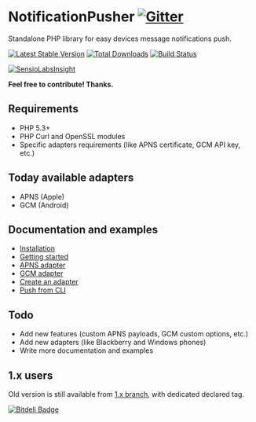 # NotificationPusher [![Gitter](https://badges.gitter.im/Join%20Chat.svg)](https://gitter.im/ph3nol/notificationpusher?utm_source=badge&utm_medium=badge&utm_campaign=pr-badge&utm_content=badge)

Standalone PHP library for easy devices message notifications push.

[![Latest Stable Version](https://poser.pugx.org/SoldierCorp/notification-pusher/v/stable.png)](https://packagist.org/packages/SoldierCorp/notification-pusher)
[![Total Downloads](https://poser.pugx.org/SoldierCorp/notification-pusher/downloads.png)](https://packagist.org/packages/SoldierCorp/notification-pusher)
[![Build Status](https://secure.travis-ci.org/Ph3nol/NotificationPusher.png)](http://travis-ci.org/Ph3nol/NotificationPusher)

[![SensioLabsInsight](https://insight.sensiolabs.com/projects/4f6f80c4-281a-4903-bf4c-1eb264995dbd/big.png)](https://insight.sensiolabs.com/projects/4f6f80c4-281a-4903-bf4c-1eb264995dbd)

**Feel free to contribute! Thanks.**

## Requirements

* PHP 5.3+
* PHP Curl and OpenSSL modules
* Specific adapters requirements (like APNS certificate, GCM API key, etc.)

## Today available adapters

* APNS (Apple)
* GCM (Android)

## Documentation and examples

* [Installation](https://github.com/Ph3nol/NotificationPusher/blob/master/doc/installation.md)
* [Getting started](https://github.com/Ph3nol/NotificationPusher/blob/master/doc/getting-started.md)
* [APNS adapter](https://github.com/Ph3nol/NotificationPusher/blob/master/doc/apns-adapter.md)
* [GCM adapter](https://github.com/Ph3nol/NotificationPusher/blob/master/doc/gcm-adapter.md)
* [Create an adapter](https://github.com/Ph3nol/NotificationPusher/blob/master/doc/create-an-adapter.md)
* [Push from CLI](https://github.com/Ph3nol/NotificationPusher/blob/master/doc/push-from-cli.md)

## Todo

* Add new features (custom APNS payloads, GCM custom options, etc.)
* Add new adapters (like Blackberry and Windows phones)
* Write more documentation and examples

## 1.x users

Old version is still available from [1.x branch](https://github.com/Ph3nol/NotificationPusher/tree/1.x), with dedicated declared tag.


[![Bitdeli Badge](https://d2weczhvl823v0.cloudfront.net/Ph3nol/notificationpusher/trend.png)](https://bitdeli.com/free "Bitdeli Badge")

